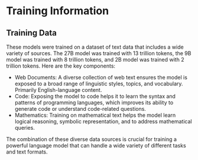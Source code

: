 # Training Information

## Training Data
<!--
Sourced from: https://huggingface.co/google/gemma-2-2b#training-dataset
-->
These models were trained on a dataset of text data that includes a wide variety of sources. The 27B model was trained with 13 trillion tokens, the 9B model was trained with 8 trillion tokens, and 2B model was trained with 2 trillion tokens. Here are the key components:

- Web Documents: A diverse collection of web text ensures the model is exposed to a broad range of linguistic styles, topics, and vocabulary. Primarily English-language content.
- Code: Exposing the model to code helps it to learn the syntax and patterns of programming languages, which improves its ability to generate code or understand code-related questions.
- Mathematics: Training on mathematical text helps the model learn logical reasoning, symbolic representation, and to address mathematical queries.

The combination of these diverse data sources is crucial for training a powerful language model that can handle a wide variety of different tasks and text formats.